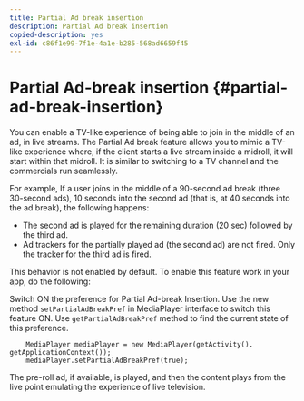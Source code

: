 ```yaml
---
title: Partial Ad break insertion
description: Partial Ad break insertion
copied-description: yes
exl-id: c86f1e99-7f1e-4a1e-b285-568ad6659f45
---
```

# Partial Ad-break insertion {#partial-ad-break-insertion}

You can enable a TV-like experience of being able to join in the middle of an ad, in live streams. The Partial Ad break feature allows you to mimic a TV-like experience where, if the client starts a live stream inside a midroll, it will start within that midroll. It is similar to switching to a TV channel and the commercials run seamlessly.

For example, If a user joins in the middle of a 90-second ad break (three 30-second ads), 10 seconds into the second ad (that is, at 40 seconds into the ad break), the following happens:

* The second ad is played for the remaining duration (20 sec) followed by the third ad. 
* Ad trackers for the partially played ad (the second ad) are not fired. Only the tracker for the third ad is fired.

This behavior is not enabled by default. To enable this feature work in your app, do the following:

Switch ON the preference for Partial Ad-break Insertion. Use the new method `setPartialAdBreakPref` in MediaPlayer interface to switch this feature ON. Use `getPartialAdBreakPref` method to find the current state of this preference.

```
    MediaPlayer mediaPlayer = new MediaPlayer(getActivity(). getApplicationContext()); 
    mediaPlayer.setPartialAdBreakPref(true);
```

The pre-roll ad, if available, is played, and then the content plays from the live point emulating the experience of live television.
